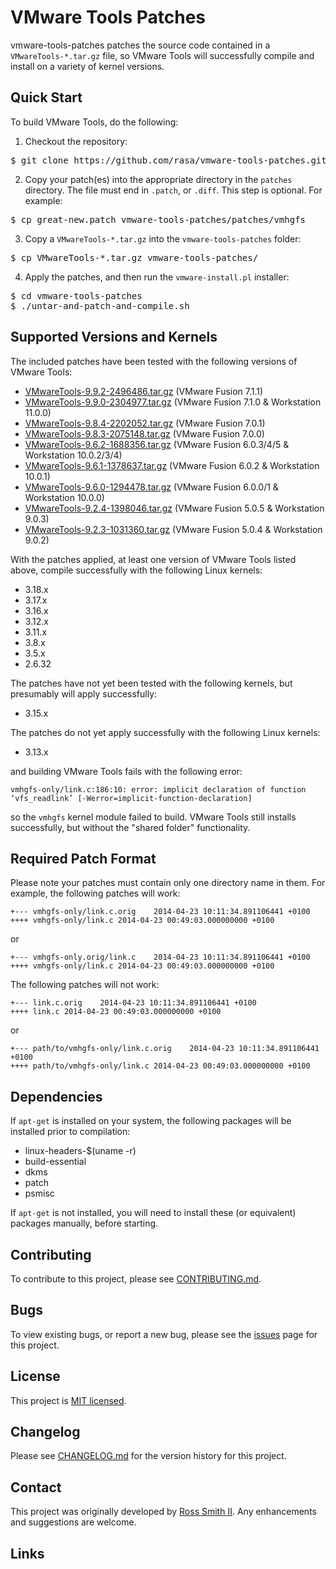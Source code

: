 # VMware Tools Patches

vmware-tools-patches patches the source code contained in a `VMwareTools-*.tar.gz` file, 
so VMware Tools will successfully compile and install on a variety of kernel versions.

## Quick Start

To build VMware Tools, do the following:

1. Checkout the repository:
<pre>
$ git clone https://github.com/rasa/vmware-tools-patches.git
</pre>
2. Copy your patch(es) into the appropriate directory in the `patches` directory. The file must end in `.patch`, or `.diff`. This step is optional. For example:
<pre>
$ cp great-new.patch vmware-tools-patches/patches/vmhgfs
</pre>
3. Copy a `VMwareTools-*.tar.gz` into the `vmware-tools-patches` folder:
<pre>
$ cp VMwareTools-*.tar.gz vmware-tools-patches/
</pre>
4. Apply the patches, and then run the `vmware-install.pl` installer:
<pre>
$ cd vmware-tools-patches
$ ./untar-and-patch-and-compile.sh
</pre>

## Supported Versions and Kernels

The included patches have been tested with the following versions of VMware Tools:

* [VMwareTools-9.9.2-2496486.tar.gz](https://softwareupdate.vmware.com/cds/vmw-desktop/fusion/7.1.1/2498930/packages/com.vmware.fusion.tools.linux.zip.tar) (VMware Fusion 7.1.1)
* [VMwareTools-9.9.0-2304977.tar.gz](https://softwareupdate.vmware.com/cds/vmw-desktop/fusion/7.1.0/2314774/packages/com.vmware.fusion.tools.linux.zip.tar) (VMware Fusion 7.1.0 & Workstation 11.0.0)
* [VMwareTools-9.8.4-2202052.tar.gz](https://softwareupdate.vmware.com/cds/vmw-desktop/fusion/7.0.1/2235595/packages/com.vmware.fusion.tools.linux.zip.tar) (VMware Fusion 7.0.1)
* [VMwareTools-9.8.3-2075148.tar.gz](https://softwareupdate.vmware.com/cds/vmw-desktop/fusion/7.0.0/2075534/packages/com.vmware.fusion.tools.linux.zip.tar) (VMware Fusion 7.0.0)
* [VMwareTools-9.6.2-1688356.tar.gz](https://softwareupdate.vmware.com/cds/vmw-desktop/fusion/6.0.3/1747349/packages/com.vmware.fusion.tools.linux.zip.tar) (VMware Fusion 6.0.3/4/5 & Workstation 10.0.2/3/4)
* [VMwareTools-9.6.1-1378637.tar.gz](https://softwareupdate.vmware.com/cds/vmw-desktop/fusion/6.0.2/1398658/packages/com.vmware.fusion.tools.linux.zip.tar) (VMware Fusion 6.0.2 & Workstation 10.0.1)
* [VMwareTools-9.6.0-1294478.tar.gz](https://softwareupdate.vmware.com/cds/vmw-desktop/fusion/6.0.1/1331545/packages/com.vmware.fusion.tools.linux.zip.tar) (VMware Fusion 6.0.0/1 & Workstation 10.0.0)
* [VMwareTools-9.2.4-1398046.tar.gz](https://softwareupdate.vmware.com/cds/vmw-desktop/fusion/5.0.5/1945692/packages/com.vmware.fusion.tools.linux.zip.tar) (VMware Fusion 5.0.5 & Workstation 9.0.3)
* [VMwareTools-9.2.3-1031360.tar.gz](https://softwareupdate.vmware.com/cds/vmw-desktop/fusion/5.0.4/1435862/packages/com.vmware.fusion.tools.linux.zip.tar) (VMware Fusion 5.0.4 & Workstation 9.0.2)

With the patches applied, at least one version of VMware Tools listed above, compile successfully with the following Linux kernels:

* 3.18.x
* 3.17.x
* 3.16.x
* 3.12.x
* 3.11.x
* 3.8.x
* 3.5.x
* 2.6.32

The patches have not yet been tested with the following kernels, but presumably will apply successfully:

* 3.15.x

The patches do not yet apply successfully with the following Linux kernels:

* 3.13.x

and building VMware Tools fails with the following error:

````
vmhgfs-only/link.c:186:10: error: implicit declaration of function ‘vfs_readlink’ [-Werror=implicit-function-declaration]
````

so the `vmhgfs` kernel module failed to build. VMware Tools still installs successfully, but without the "shared folder" functionality.

## Required Patch Format

Please note your patches must contain only one directory name in them. For example, the following patches will work:

````
+--- vmhgfs-only/link.c.orig	2014-04-23 10:11:34.891106441 +0100
++++ vmhgfs-only/link.c	2014-04-23 00:49:03.000000000 +0100
````
or
````
+--- vmhgfs-only.orig/link.c	2014-04-23 10:11:34.891106441 +0100
++++ vmhgfs-only/link.c	2014-04-23 00:49:03.000000000 +0100
````
The following patches will not work:

````
+--- link.c.orig	2014-04-23 10:11:34.891106441 +0100
++++ link.c	2014-04-23 00:49:03.000000000 +0100
````
or
````
+--- path/to/vmhgfs-only/link.c.orig	2014-04-23 10:11:34.891106441 +0100
++++ path/to/vmhgfs-only/link.c	2014-04-23 00:49:03.000000000 +0100
````

## Dependencies

If `apt-get` is installed on your system, the following packages will be installed prior to compilation:

* linux-headers-$(uname -r)
* build-essential
* dkms
* patch
* psmisc

If `apt-get` is not installed, you will need to install these (or equivalent) packages manually, before starting.

## Contributing

To contribute to this project, please see [CONTRIBUTING.md](CONTRIBUTING.md).

## Bugs

To view existing bugs, or report a new bug, please see the [issues](/issues) page for this project.

## License

This project is [MIT licensed](LICENSE).

## Changelog

Please see [CHANGELOG.md](CHANGELOG.md) for the version history for this project.

## Contact

This project was originally developed by [Ross Smith II](mailto:ross@smithii.com). 
Any enhancements and suggestions are welcome.

## Links
